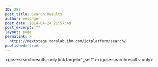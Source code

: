 ```yaml
---
ID: 282
post_title: Search Results
author: oeschger
post_date: 2014-04-24 21:57:49
post_excerpt: ""
layout: page
permalink: >
  https://nextstage.torolab.ibm.com/iotplatform/search/
published: true
---
```

<gcse:searchresults-only linkTarget="_self"></gcse:searchresults-only>
